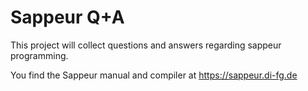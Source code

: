 # Sappeur Q+A
This project will collect questions and answers regarding sappeur programming.

You find the Sappeur manual and compiler at https://sappeur.di-fg.de
